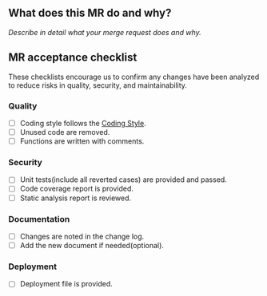 ## What does this MR do and why?

_Describe in detail what your merge request does and why._

<!--
Please keep this description updated. Any discussion that related to this merge request
are useful for reviewers better understand your changes. Keeping the description updated is
especially important if they didn't participate in the discussion.
-->

## MR acceptance checklist

These checklists encourage us to confirm any changes have been analyzed to reduce risks in quality, security, and maintainability.

### Quality

- [ ] Coding style follows the [Coding Style](https://app.asana.com/0/1110393615095724/1202201092359525/f).
- [ ] Unused code are removed.
- [ ] Functions are written with comments.

### Security

- [ ] Unit tests(include all reverted cases) are provided and passed.
- [ ] Code coverage report is provided.
- [ ] Static analysis report is reviewed.

### Documentation

- [ ] Changes are noted in the change log.
- [ ] Add the new document if needed(optional).

### Deployment

- [ ] Deployment file is provided.
